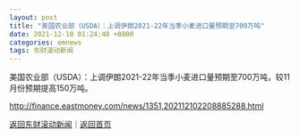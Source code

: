 ```yaml
---
layout: post
title: "美国农业部（USDA）：上调伊朗2021-22年当季小麦进口量预期至700万吨"
date: 2021-12-10 01:24:48 +0800
categories: emnews
tags: 东财滚动新闻
---
```


美国农业部（USDA）：上调伊朗2021-22年当季小麦进口量预期至700万吨，较11月份预期提高150万吨。

<http://finance.eastmoney.com/news/1351,202112102208885288.html>

[返回东财滚动新闻](//finews.withounder.com/emnews/)｜[返回首页](//finews.withounder.com/)